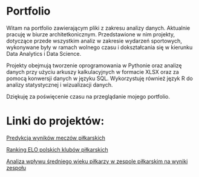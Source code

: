 # Portfolio

Witam na portfolio zawierającym pliki z zakresu analizy danych. 
Aktualnie pracuję w biurze architetkonicznym. Przedstawione w nim projekty, dotyczące przede wszystkim analiz w zakresie wydarzeń sportowych, 
wykonywane były w ramach wolnego czasu i dokształcania się w kierunku Data Analytics i Data Science.

Projekty obejmują tworzenie oprogramowania w Pythonie oraz analizę danych przy użyciu arkuszy kalkulacyjnych w formacie XLSX oraz za pomocą konwersji danych w języku SQL. 
Wykorzystuję również język R do analizy statystycznej i wizualizacji danych.

Dziękuję za poświęcenie czasu na przeglądanie mojego portfolio.


# Linki do projektów:
[Predykcja wyników meczów piłkarskich](https://github.com/PCzarnomysy/Portfolio/tree/main/PLprzewidywator)

[Ranking ELO polskich klubów piłkarskich](https://github.com/PCzarnomysy/Portfolio/tree/main/Ranking_Elo)

[Analiza wpływu średniego wieku piłkarzy w zespole piłkarskim na wyniki zespołu](https://github.com/PCzarnomysy/Portfolio/tree/main/Średnia_wieku_a_poziom_drużyny)

